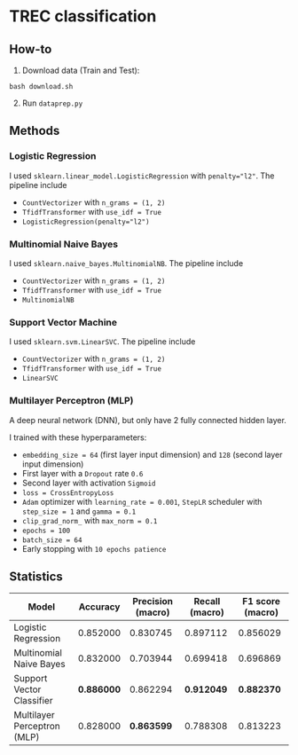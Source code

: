 # TREC classification

## How-to
1. Download data (Train and Test):
```
bash download.sh
```

2. Run `dataprep.py`

## Methods
### Logistic Regression
I used `sklearn.linear_model.LogisticRegression` with `penalty="l2"`. The pipeline include
- `CountVectorizer` with `n_grams = (1, 2)`
- `TfidfTransformer` with `use_idf = True`
- `LogisticRegression(penalty="l2")`

### Multinomial Naive Bayes
I used `sklearn.naive_bayes.MultinomialNB`. The pipeline include
- `CountVectorizer` with `n_grams = (1, 2)`
- `TfidfTransformer` with `use_idf = True`
- `MultinomialNB`

### Support Vector Machine
I used `sklearn.svm.LinearSVC`. The pipeline include
- `CountVectorizer` with `n_grams = (1, 2)`
- `TfidfTransformer` with `use_idf = True`
- `LinearSVC`

### Multilayer Perceptron (MLP)
A deep neural network (DNN), but only have 2 fully connected hidden layer.

I trained with these hyperparameters:
- `embedding_size = 64` (first layer input dimension) and `128` (second layer input dimension)
- First layer with a `Dropout` rate `0.6`
- Second layer with activation `Sigmoid`
- `loss = CrossEntropyLoss`
- `Adam` optimizer with `learning_rate = 0.001`, `StepLR` scheduler with `step_size = 1` and `gamma = 0.1`
- `clip_grad_norm_` with `max_norm = 0.1`
- `epochs = 100`
- `batch_size = 64`
- Early stopping with `10 epochs patience`

## Statistics

| Model                       | Accuracy     | Precision (macro) | Recall (macro) | F1 score (macro) |
| --------------------------- | ------------ | ----------------- | -------------- | ---------------- |
| Logistic Regression         | 0.852000     | 0.830745          | 0.897112       | 0.856029         |
| Multinomial Naive Bayes     | 0.832000     | 0.703944          | 0.699418       | 0.696869         |
| Support Vector Classifier   | **0.886000** | 0.862294          | **0.912049**   | **0.882370**     |
| Multilayer Perceptron (MLP) | 0.828000     | **0.863599**      | 0.788308       | 0.813223         |
